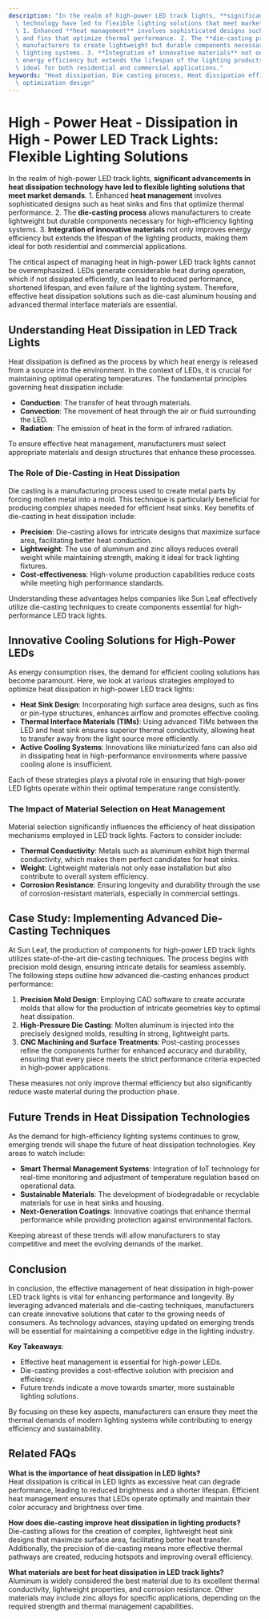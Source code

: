 ```yaml
---
description: "In the realm of high-power LED track lights, **significant advancements in heat dissipation\
  \ technology have led to flexible lighting solutions that meet market demands**.\
  \ 1. Enhanced **heat management** involves sophisticated designs such as heat sinks\
  \ and fins that optimize thermal performance. 2. The **die-casting process** allows\
  \ manufacturers to create lightweight but durable components necessary for high-efficiency\
  \ lighting systems. 3. **Integration of innovative materials** not only improves\
  \ energy efficiency but extends the lifespan of the lighting products, making them\
  \ ideal for both residential and commercial applications."
keywords: "Heat dissipation, Die casting process, Heat dissipation efficiency, Heat dissipation\
  \ optimization design"
---
```

# High - Power Heat - Dissipation in High - Power LED Track Lights: Flexible Lighting Solutions

In the realm of high-power LED track lights, **significant advancements in heat dissipation technology have led to flexible lighting solutions that meet market demands**. 1. Enhanced **heat management** involves sophisticated designs such as heat sinks and fins that optimize thermal performance. 2. The **die-casting process** allows manufacturers to create lightweight but durable components necessary for high-efficiency lighting systems. 3. **Integration of innovative materials** not only improves energy efficiency but extends the lifespan of the lighting products, making them ideal for both residential and commercial applications.

The critical aspect of managing heat in high-power LED track lights cannot be overemphasized. LEDs generate considerable heat during operation, which if not dissipated efficiently, can lead to reduced performance, shortened lifespan, and even failure of the lighting system. Therefore, effective heat dissipation solutions such as die-cast aluminum housing and advanced thermal interface materials are essential.

## **Understanding Heat Dissipation in LED Track Lights**

Heat dissipation is defined as the process by which heat energy is released from a source into the environment. In the context of LEDs, it is crucial for maintaining optimal operating temperatures. The fundamental principles governing heat dissipation include:

- **Conduction**: The transfer of heat through materials.
- **Convection**: The movement of heat through the air or fluid surrounding the LED.
- **Radiation**: The emission of heat in the form of infrared radiation.

To ensure effective heat management, manufacturers must select appropriate materials and design structures that enhance these processes.

### **The Role of Die-Casting in Heat Dissipation**

Die casting is a manufacturing process used to create metal parts by forcing molten metal into a mold. This technique is particularly beneficial for producing complex shapes needed for efficient heat sinks. Key benefits of die-casting in heat dissipation include:

- **Precision**: Die-casting allows for intricate designs that maximize surface area, facilitating better heat conduction.
- **Lightweight**: The use of aluminum and zinc alloys reduces overall weight while maintaining strength, making it ideal for track lighting fixtures.
- **Cost-effectiveness**: High-volume production capabilities reduce costs while meeting high performance standards.

Understanding these advantages helps companies like Sun Leaf effectively utilize die-casting techniques to create components essential for high-performance LED track lights.

## **Innovative Cooling Solutions for High-Power LEDs**

As energy consumption rises, the demand for efficient cooling solutions has become paramount. Here, we look at various strategies employed to optimize heat dissipation in high-power LED track lights:

- **Heat Sink Design**: Incorporating high surface area designs, such as fins or pin-type structures, enhances airflow and promotes effective cooling.
- **Thermal Interface Materials (TIMs)**: Using advanced TIMs between the LED and heat sink ensures superior thermal conductivity, allowing heat to transfer away from the light source more efficiently.
- **Active Cooling Systems**: Innovations like miniaturized fans can also aid in dissipating heat in high-performance environments where passive cooling alone is insufficient.

Each of these strategies plays a pivotal role in ensuring that high-power LED lights operate within their optimal temperature range consistently.

### **The Impact of Material Selection on Heat Management**

Material selection significantly influences the efficiency of heat dissipation mechanisms employed in LED track lights. Factors to consider include:

- **Thermal Conductivity**: Metals such as aluminum exhibit high thermal conductivity, which makes them perfect candidates for heat sinks.
- **Weight**: Lightweight materials not only ease installation but also contribute to overall system efficiency.
- **Corrosion Resistance**: Ensuring longevity and durability through the use of corrosion-resistant materials, especially in commercial settings.

## **Case Study: Implementing Advanced Die-Casting Techniques**

At Sun Leaf, the production of components for high-power LED track lights utilizes state-of-the-art die-casting techniques. The process begins with precision mold design, ensuring intricate details for seamless assembly. The following steps outline how advanced die-casting enhances product performance:

1. **Precision Mold Design**: Employing CAD software to create accurate molds that allow for the production of intricate geometries key to optimal heat dissipation.
2. **High-Pressure Die Casting**: Molten aluminum is injected into the precisely designed molds, resulting in strong, lightweight parts.
3. **CNC Machining and Surface Treatments**: Post-casting processes refine the components further for enhanced accuracy and durability, ensuring that every piece meets the strict performance criteria expected in high-power applications.

These measures not only improve thermal efficiency but also significantly reduce waste material during the production phase.

## **Future Trends in Heat Dissipation Technologies**

As the demand for high-efficiency lighting systems continues to grow, emerging trends will shape the future of heat dissipation technologies. Key areas to watch include:

- **Smart Thermal Management Systems**: Integration of IoT technology for real-time monitoring and adjustment of temperature regulation based on operational data.
- **Sustainable Materials**: The development of biodegradable or recyclable materials for use in heat sinks and housing.
- **Next-Generation Coatings**: Innovative coatings that enhance thermal performance while providing protection against environmental factors.

Keeping abreast of these trends will allow manufacturers to stay competitive and meet the evolving demands of the market.

## **Conclusion**

In conclusion, the effective management of heat dissipation in high-power LED track lights is vital for enhancing performance and longevity. By leveraging advanced materials and die-casting techniques, manufacturers can create innovative solutions that cater to the growing needs of consumers. As technology advances, staying updated on emerging trends will be essential for maintaining a competitive edge in the lighting industry.

**Key Takeaways**:
- Effective heat management is essential for high-power LEDs.
- Die-casting provides a cost-effective solution with precision and efficiency.
- Future trends indicate a move towards smarter, more sustainable lighting solutions.

By focusing on these key aspects, manufacturers can ensure they meet the thermal demands of modern lighting systems while contributing to energy efficiency and sustainability.

## Related FAQs

**What is the importance of heat dissipation in LED lights?**  
Heat dissipation is critical in LED lights as excessive heat can degrade performance, leading to reduced brightness and a shorter lifespan. Efficient heat management ensures that LEDs operate optimally and maintain their color accuracy and brightness over time.

**How does die-casting improve heat dissipation in lighting products?**  
Die-casting allows for the creation of complex, lightweight heat sink designs that maximize surface area, facilitating better heat transfer. Additionally, the precision of die-casting means more effective thermal pathways are created, reducing hotspots and improving overall efficiency.

**What materials are best for heat dissipation in LED track lights?**  
Aluminum is widely considered the best material due to its excellent thermal conductivity, lightweight properties, and corrosion resistance. Other materials may include zinc alloys for specific applications, depending on the required strength and thermal management capabilities.
